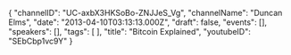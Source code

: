 {
    "channelID": "UC-axbX3HKSoBo-ZNJJeS_Vg",
    "channelName": "Duncan Elms",
    "date": "2013-04-10T03:13:13.000Z",
    "draft": false,
    "events": [],
    "speakers": [],
    "tags": [
    ],
    "title": "Bitcoin Explained",
    "youtubeID": "SEbCbp1vc9Y"
}
